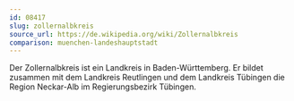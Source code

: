 ```yaml
---
id: 08417
slug: zollernalbkreis
source_url: https://de.wikipedia.org/wiki/Zollernalbkreis
comparison: muenchen-landeshauptstadt
---
```


Der Zollernalbkreis ist ein Landkreis in Baden-Württemberg. Er bildet zusammen mit dem Landkreis Reutlingen und dem Landkreis Tübingen die Region Neckar-Alb im Regierungsbezirk Tübingen.
